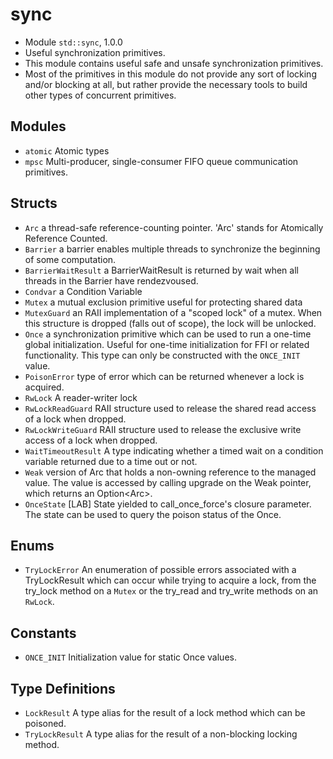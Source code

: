 # sync

- Module `std::sync`, 1.0.0
- Useful synchronization primitives.
- This module contains useful safe and unsafe synchronization primitives.
- Most of the primitives in this module do not provide any sort of locking and/or blocking at all, but rather provide the necessary tools to build other types of concurrent primitives.


## Modules
- `atomic` Atomic types
- `mpsc` Multi-producer, single-consumer FIFO queue communication primitives.

## Structs
- `Arc` a thread-safe reference-counting pointer. 'Arc' stands for Atomically Reference Counted.
- `Barrier` a barrier enables multiple threads to synchronize the beginning of some computation.
- `BarrierWaitResult` a BarrierWaitResult is returned by wait when all threads in the Barrier have rendezvoused.
- `Condvar` a Condition Variable
- `Mutex` a mutual exclusion primitive useful for protecting shared data
- `MutexGuard` an RAII implementation of a "scoped lock" of a mutex. When this structure is dropped (falls out of scope), the lock will be unlocked.
- `Once` a synchronization primitive which can be used to run a one-time global initialization. Useful for one-time initialization for FFI or related functionality. This type can only be constructed with the `ONCE_INIT` value.
- `PoisonError` type of error which can be returned whenever a lock is acquired.
- `RwLock` A reader-writer lock
- `RwLockReadGuard` RAII structure used to release the shared read access of a lock when dropped.
- `RwLockWriteGuard` RAII structure used to release the exclusive write access of a lock when dropped.
- `WaitTimeoutResult` A type indicating whether a timed wait on a condition variable returned due to a time out or not.
- `Weak` version of Arc that holds a non-owning reference to the managed value. The value is accessed by calling upgrade on the Weak pointer, which returns an Option<Arc<T>>.
- `OnceState` [LAB] State yielded to call_once_force's closure parameter. The state can be used to query the poison status of the Once.


## Enums
- `TryLockError` An enumeration of possible errors associated with a TryLockResult which can occur while trying to acquire a lock, from the try_lock method on a `Mutex` or the try_read and try_write methods on an `RwLock`.


## Constants
- `ONCE_INIT` Initialization value for static Once values.

## Type Definitions
- `LockResult` A type alias for the result of a lock method which can be poisoned.
- `TryLockResult` A type alias for the result of a non-blocking locking method.
